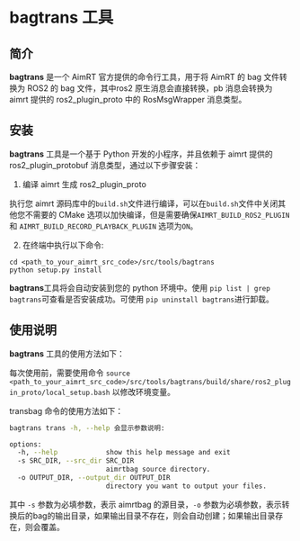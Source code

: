 # bagtrans 工具

## 简介

**bagtrans** 是一个 AimRT 官方提供的命令行工具，用于将 AimRT 的 bag 文件转换为 ROS2 的 bag 文件，其中ros2 原生消息会直接转换，pb 消息会转换为 aimrt 提供的 ros2_plugin_proto 中的 RosMsgWrapper 消息类型。

## 安装

**bagtrans** 工具是一个基于 Python 开发的小程序，并且依赖于 aimrt 提供的 ros2_plugin_protobuf 消息类型，通过以下步骤安装：

1. 编译 aimrt 生成 ros2_plugin_proto

 执行您 aimrt 源码库中的`build.sh`文件进行编译，可以在`build.sh`文件中关闭其他您不需要的 CMake 选项以加快编译，但是需要确保`AIMRT_BUILD_ROS2_PLUGIN` 和 `AIMRT_BUILD_RECORD_PLAYBACK_PLUGIN` 选项为`ON`。


2. 在终端中执行以下命令:

```
cd <path_to_your_aimrt_src_code>/src/tools/bagtrans
python setup.py install
```

**bagtrans**工具将会自动安装到您的 python 环境中。使用 `pip list | grep bagtrans`可查看是否安装成功。可使用 `pip uninstall bagtrans`进行卸载。

## 使用说明

**bagtrans** 工具的使用方法如下：

每次使用前，需要使用命令 `source <path_to_your_aimrt_src_code>/src/tools/bagtrans/build/share/ros2_plugin_proto/local_setup.bash` 以修改环境变量。

transbag 命令的使用方法如下：

```bash
bagtrans trans -h, --help 会显示参数说明:

options:
  -h, --help            show this help message and exit
  -s SRC_DIR, --src_dir SRC_DIR
                        aimrtbag source directory.
  -o OUTPUT_DIR, --output_dir OUTPUT_DIR
                        directory you want to output your files.
```

其中 `-s` 参数为必填参数，表示 aimrtbag 的源目录，`-o` 参数为必填参数，表示转换后的bag的输出目录，如果输出目录不存在，则会自动创建；如果输出目录存在，则会覆盖。


